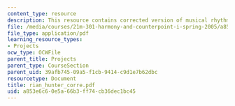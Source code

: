 ```yaml
---
content_type: resource
description: This resource contains corrected version of musical rhythm.
file: /media/courses/21m-301-harmony-and-counterpoint-i-spring-2005/a853e6c60e5a66b3ff74cb36dec1bc45_rian_hunter_corre.pdf
file_type: application/pdf
learning_resource_types:
- Projects
ocw_type: OCWFile
parent_title: Projects
parent_type: CourseSection
parent_uid: 39afb745-09a5-f1cb-9414-c9d1e7b62dbc
resourcetype: Document
title: rian_hunter_corre.pdf
uid: a853e6c6-0e5a-66b3-ff74-cb36dec1bc45
---
```

